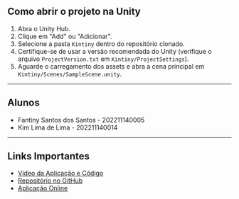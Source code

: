 ## Como abrir o projeto na Unity

1. Abra o Unity Hub.
2. Clique em "Add" ou "Adicionar".
3. Selecione a pasta `Kintiny` dentro do repositório clonado.
4. Certifique-se de usar a versão recomendada do Unity (verifique o arquivo `ProjectVersion.txt` em `Kintiny/ProjectSettings`).
5. Aguarde o carregamento dos assets e abra a cena principal em `Kintiny/Scenes/SampleScene.unity`.

---

## Alunos

- Fantiny Santos dos Santos - 202211140005
- Kim Lima de Lima - 202211140014

---

## Links Importantes

- [Vídeo da Aplicação e Código](https://youtu.be/AqfO3bdEOZk)
- [Repositório no GitHub](https://github.com/FantySantos/Kintiny-CG)
- [Aplicação Online](https://fantysantos.github.io/Kintiny-CG/)